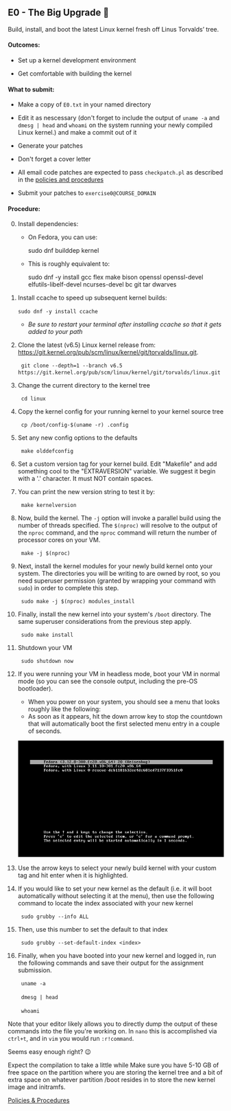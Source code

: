 ## E0 - The Big Upgrade 🎢

Build, install, and boot the latest Linux kernel fresh off Linus Torvalds’ tree.

#### Outcomes:

* Set up a kernel development environment

* Get comfortable with building the kernel

#### What to submit:

* Make a copy of `E0.txt` in your named directory

* Edit it as nescessary (don't forget to include the output of `uname -a` and `dmesg | head` and `whoami`
  on the system running your newly compiled Linux kernel.)  and make a commit out of it

* Generate your patches

* Don't forget a cover letter

* All email code patches are expected to pass `checkpatch.pl` as described in the [policies and procedures](/procedures.md)

* Submit your patches to `exercise0@COURSE_DOMAIN`

#### Procedure:

0. Install dependencies:

    * On Fedora, you can use:

    	sudo dnf builddep kernel

    * This is roughly equivalent to:

       sudo dnf -y install gcc flex make bison openssl openssl-devel elfutils-libelf-devel ncurses-devel bc git tar dwarves

0. Install ccache to speed up subsequent kernel builds:

	`sudo dnf -y install ccache`

    * *Be sure to restart your terminal after installing ccache so that it gets added to your path*

0. Clone the latest (v6.5) Linux kernel release from: <https://git.kernel.org/pub/scm/linux/kernel/git/torvalds/linux.git>.

        git clone --depth=1 --branch v6.5 https://git.kernel.org/pub/scm/linux/kernel/git/torvalds/linux.git

0. Change the current directory to the kernel tree

        cd linux

0. Copy the kernel config for your running kernel to your kernel source tree

        cp /boot/config-$(uname -r) .config

0. Set any new config options to the defaults

        make olddefconfig

0. Set a custom version tag for your kernel build. Edit "Makefile" and add something cool to the "EXTRAVERSION" variable. We suggest it begin with a '.' character. It must NOT contain spaces.
0. You can print the new version string to test it by:

        make kernelversion

0. Now, build the kernel. The `-j` option will invoke a parallel build using the number of threads specified. The `$(nproc)` will resolve to the output of the `nproc` command, and the `nproc` command will return the number of processor cores on your VM.

        make -j $(nproc)

0. Next, install the kernel modules for your newly build kernel onto your system. The directories you will be writing to are owned by root, so you need superuser permission (granted by wrapping your command with `sudo`) in order to complete this step.

        sudo make -j $(nproc) modules_install

0. Finally, install the new kernel into your system's `/boot` directory. The same superuser considerations from the previous step apply.

        sudo make install

0. Shutdown your VM

        sudo shutdown now

0. If you were running your VM in headless mode, boot your VM in normal mode (so you can see the console output, including the pre-OS bootloader).
    * When you power on your system, you should see a menu that looks roughly like the following:
    * As soon as it appears, hit the down arrow key to stop the countdown that will automatically boot the first selected menu entry in a couple of seconds.

	<img alt="grub bootloader image from https://jfearn.fedorapeople.org/fdocs/en-US/Documentation/0.1/html/Fedora_Multiboot_Guide/GRUB-runtime.html" src="/images/grub_menu.png"></img>

0. Use the arrow keys to select your newly build kernel with your custom tag and hit enter when it is highlighted.

0. If you would like to set your new kernel as the default (i.e. it will boot automatically without selecting it at the menu), then use the following command to locate the index associated with your new kernel

        sudo grubby --info ALL

0. Then, use this number to set the default to that index

        sudo grubby --set-default-index <index>

0. Finally, when you have booted into your new kernel and logged in, run the following commands and save their output for the assignment submission.

        uname -a

        dmesg | head

        whoami

Note that your editor likely allows you to directly dump the output of these commands into the file you're working on.
In `nano` this is accomplished via `ctrl+t`, and in `vim` you would run `:r!command`.

Seems easy enough right? 😉


Expect the compilation to take a little while Make sure you have 5-10 GB of free space on the partition where you are storing the kernel tree and a bit of extra space on whatever partition /boot resides in to store the new kernel image and initramfs.

[Policies & Procedures](/procedures.md)
